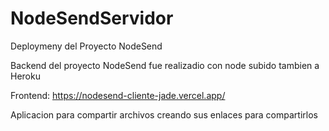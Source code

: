 # NodeSendServidor
Deploymeny del Proyecto NodeSend 

Backend del proyecto NodeSend fue realizadio con node subido tambien a Heroku

Frontend: https://nodesend-cliente-jade.vercel.app/

 Aplicacion para compartir archivos creando sus enlaces para compartirlos

